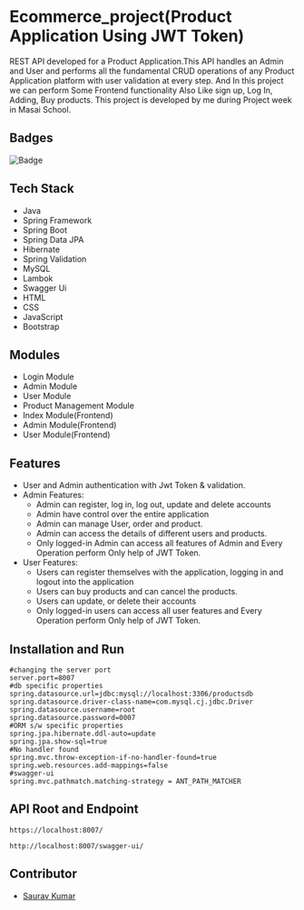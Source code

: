 # Ecommerce_project(Product Application Using JWT Token)
REST API developed for a Product Application.This API handles an Admin and User and performs all the fundamental CRUD operations of any Product Application platform with user validation at every step. And In this project we can perform Some Frontend functionality Also Like sign up, Log In, Adding, Buy products.
This project is developed by me during Project week in Masai School.

## Badges

![Badge](https://visitor-counter-badge.vercel.app/api/sauravugi/Ecommerce_project)

## Tech Stack
- Java
- Spring Framework
- Spring Boot
- Spring Data JPA
- Hibernate
- Spring Validation
- MySQL
- Lambok
- Swagger Ui
- HTML
- CSS
- JavaScript
- Bootstrap

## Modules
- Login Module
- Admin Module
- User Module
- Product Management Module
- Index Module(Frontend)
- Admin Module(Frontend)
- User Module(Frontend)

## Features

- User and Admin authentication with Jwt Token & validation.
- Admin Features:
  - Admin can register, log in, log out, update and delete accounts
  - Admin have control over the entire application
  - Admin can manage User, order and product.
  - Admin can access the details of different users and products.
  - Only logged-in Admin can access all features of Admin and Every Operation perform Only help of JWT Token.
- User Features:
  - Users can register themselves with the application, logging in and logout into the application
  - Users can buy products and can cancel the products.
  - Users can update, or delete their accounts
  - Only logged-in users can access all user features and Every Operation perform Only help of JWT Token.


## Installation and Run

```
#changing the server port
server.port=8007
#db specific properties
spring.datasource.url=jdbc:mysql://localhost:3306/productsdb
spring.datasource.driver-class-name=com.mysql.cj.jdbc.Driver
spring.datasource.username=root
spring.datasource.password=0007
#ORM s/w specific properties
spring.jpa.hibernate.ddl-auto=update
spring.jpa.show-sql=true
#No handler found
spring.mvc.throw-exception-if-no-handler-found=true
spring.web.resources.add-mappings=false
#swagger-ui
spring.mvc.pathmatch.matching-strategy = ANT_PATH_MATCHER
```

## API Root and Endpoint

```
https://localhost:8007/
```

```
http://localhost:8007/swagger-ui/
```

## Contributor

- [Saurav Kumar](https://github.com/sauravugi)





